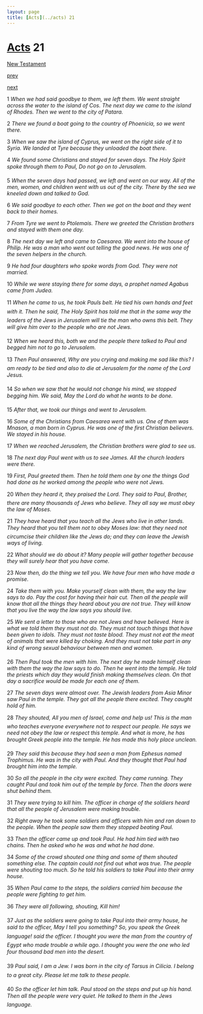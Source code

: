 ```yaml
---
layout: page
title: [Acts](../acts) 21
---
```


# [Acts](../acts) 21

[New Testament](/new-testament)


[prev](acts-20.html)


[next](acts-22.html)

1 _When we had said goodbye to them, we left them. We went straight across the water to the island of Cos. The next day we came to the island of Rhodes. Then we went to the city of Patara._

2 _There we found a boat going to the country of Phoenicia, so we went there._

3 _When we saw the island of Cyprus, we went on the right side of it to Syria. We landed at Tyre because they unloaded the boat there._

4 _We found some Christians and stayed for seven days. The Holy Spirit spoke through them to Paul, Do not go on to Jerusalem._

5 _When the seven days had passed, we left and went on our way. All of the men, women,  and children went with us out of the city. There by the sea we kneeled down and talked to God._

6 _We said goodbye to each other. Then we got on the boat and they went back to their homes._

7 _From Tyre we went to Ptolemais. There we greeted the Christian brothers and stayed with them one day._

8 _The next day we left and came to Caesarea. We went into the house of Philip. He was a man who went out telling the good news. He was one of the seven helpers in the church._

9 _He had four daughters who spoke words from God. They were not married._

10 _While we were staying there for some days, a prophet named Agabus came from Judea._

11 _When he came to us, he took Pauls belt. He tied his own hands and feet with it. Then he said, The Holy Spirit has told me that in the same way the leaders of the Jews in Jerusalem will tie the man who owns this belt. They will give him over to the people who are not Jews._

12 _When we heard this, both we and the people there talked to Paul and begged him not to go to Jerusalem._

13 _Then Paul answered, Why are you crying and making me sad like this? I am ready to be tied and also to die at Jerusalem for the name of the Lord Jesus._

14 _So when we saw that he would not change his mind, we stopped begging him. We said,  May the Lord do what he wants to be done._

15 _After that, we took our things and went to Jerusalem._

16 _Some of the Christians from Caesarea went with us. One of them was Mnason, a man born in Cyprus. He was one of the first Christian believers. We stayed in his house._

17 _When we reached Jerusalem, the Christian brothers were glad to see us._

18 _The next day Paul went with us to see James. All the church leaders were there._

19 _First, Paul greeted them. Then he told them one by one the things God had done as he worked among the people who were not Jews._

20 _When they heard it, they praised the Lord. They said to Paul, Brother, there are many thousands of Jews who believe. They all say we must obey the law of Moses._

21 _They have heard that you teach all the Jews who live in other lands. They heard that you tell them not to obey Moses law: that they need not circumcise their children like the Jews do; and they can leave the Jewish ways of living._

22 _What should we do about it? Many people will gather together because they will surely hear that you have come._

23 _Now then, do the thing we tell you. We have four men who have made a promise._

24 _Take them with you. Make yourself clean with them, the way the law says to do. Pay the cost for having their hair cut. Then all the people will know that all the things they heard about you are not true. They will know that you live the way the law says you should live._

25 _We sent a letter to those who are not Jews and have believed. Here is what we told them they must not do. They must not touch things that have been given to idols. They must not taste blood. They must not eat the meat of animals that were killed by choking. And they must not take part in any kind of wrong sexual behaviour between men and women._

26 _Then Paul took the men with him. The next day he made himself clean with them the way the law says to do. Then he went into the temple. He told the priests which day they would finish making themselves clean. On that day a sacrifice would be made for each one of them._

27 _The seven days were almost over. The Jewish leaders from Asia Minor saw Paul in the temple. They got all the people there excited. They caught hold of him._

28 _They shouted, All you men of Israel, come and help us! This is the man who teaches everyone everywhere not to respect our people. He says we need not obey the law or respect this temple. And what is more, he has brought Greek people into the temple. He has made this holy place unclean._

29 _They said this because they had seen a man from Ephesus named Trophimus. He was in the city with Paul. And they thought that Paul had brought him into the temple._

30 _So all the people in the city were excited. They came running. They caught Paul and took him out of the temple by force. Then the doors were shut behind them._

31 _They were trying to kill him. The officer in charge of the soldiers heard that all the people of Jerusalem were making trouble._

32 _Right away he took some soldiers and officers with him and ran down to the people.  When the people saw them they stopped beating Paul._

33 _Then the officer came up and took Paul. He had him tied with two chains. Then he asked who he was and what he had done._

34 _Some of the crowd shouted one thing and some of them shouted something else. The captain could not find out what was true. The people were shouting too much. So he told his soldiers to take Paul into their army house._

35 _When Paul came to the steps, the soldiers carried him because the people were fighting to get him._

36 _They were all following, shouting, Kill him!_

37 _Just as the soldiers were going to take Paul into their army house, he said to the officer,  May I tell you something? So, you speak the Greek language! said the officer. I thought you were the man from the country of Egypt who made trouble a while ago. I thought you were the one who led four thousand bad men into the desert._

39 _Paul said, I am a Jew. I was born in the city of Tarsus in Cilicia. I belong to a great city.  Please let me talk to these people._

40 _So the officer let him talk. Paul stood on the steps and put up his hand. Then all the people were very quiet. He talked to them in the Jews language._

